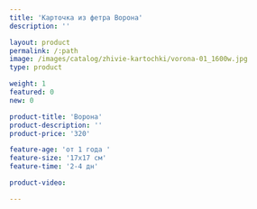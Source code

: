 ```yaml
---
title: 'Карточка из фетра Ворона'
description: ''

layout: product
permalink: /:path
image: /images/catalog/zhivie-kartochki/vorona-01_1600w.jpg
type: product

weight: 1
featured: 0
new: 0

product-title: 'Ворона'
product-description: ''
product-price: '320'

feature-age: 'от 1 года '
feature-size: '17х17 см'
feature-time: '2-4 дн'

product-video: 

---
```

